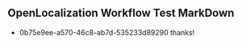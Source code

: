## OpenLocalization Workflow Test MarkDown
* 0b75e9ee-a570-46c8-ab7d-535233d89290 thanks!

<!--HONumber=Jul16_HO4-->


